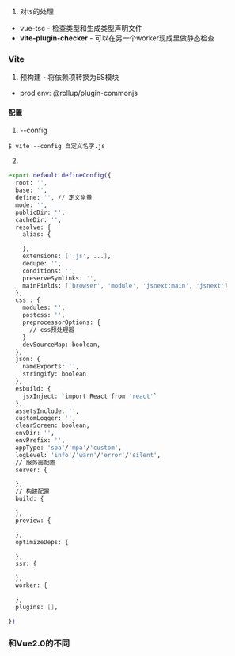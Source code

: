 
###
1. 对ts的处理
+ vue-tsc - 检查类型和生成类型声明文件
+ **vite-plugin-checker** - 可以在另一个worker现成里做静态检查

 
### Vite
1. 预构建 - 将依赖项转换为ES模块
- prod env: @rollup/plugin-commonjs

#### 配置
1. --config
```
$ vite --config 自定义名字.js
```

2. 
```bash
export default defineConfig({
  root: '',
  base: '',
  define: '', // 定义常量
  mode: '',
  publicDir: '',
  cacheDir: '',
  resolve: {
    alias: {

    },
    extensions: ['.js', ...],
    dedupe: '',
    conditions: '',
    preserveSymlinks: '',
    mainFields: ['browser', 'module', 'jsnext:main', 'jsnext']
  },
  css : {
    modules: '',
    postcss: '',
    preprocessorOptions: {
      // css预处理器
    }
    devSourceMap: boolean,
  },
  json: {
    nameExports: '',
    stringify: boolean
  },
  esbuild: {
    jsxInject: `import React from 'react'`
  },
  assetsInclude: '',
  customLogger: '',
  clearScreen: boolean,
  envDir: '',
  envPrefix: '',
  appType: 'spa'/'mpa'/'custom',
  logLevel: 'info'/'warn'/'error'/'silent',
  // 服务器配置
  server: {

  },
  // 构建配置
  build: {

  },
  preview: {

  },
  optimizeDeps: {

  },
  ssr: {

  },
  worker: {

  },
  plugins: [],

})


```


### 和Vue2.0的不同